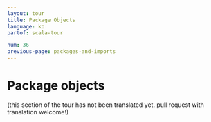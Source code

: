 ```yaml
---
layout: tour
title: Package Objects
language: ko
partof: scala-tour

num: 36
previous-page: packages-and-imports
---
```


# Package objects

(this section of the tour has not been translated yet. pull request
with translation welcome!)
